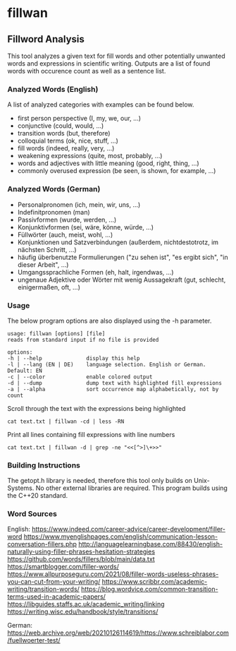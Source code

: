 
# fillwan 
## Fillword Analysis

This tool analyzes a given text for fill words and other potentially unwanted words and expressions in scientific writing.
Outputs are a list of found words with occurence count as well as a sentence list.


### Analyzed Words (English)

A list of analyzed categories with examples can be found below.

* first person perspective (I, my, we, our, ...)
* conjunctive (could, would, ...)
* transition words (but, therefore)
* colloquial terms (ok, nice, stuff, ...)
* fill words (indeed, really, very, ...)
* weakening expressions (quite, most, probably, ...)
* words and adjectives with little meaning (good, right, thing, ...)
* commonly overused expression (be seen, is shown, for example, ...)


### Analyzed Words (German)

* Personalpronomen (ich, mein, wir, uns, ...)
* Indefinitpronomen (man)
* Passivformen (wurde, werden, ...)
* Konjunktivformen (sei, wäre, könne, würde, ...)
* Füllwörter (auch, meist, wohl, ...)
* Konjunktionen und Satzverbindungen (außerdem, nichtdestotrotz, im nächsten Schritt, ...)
* häufig überbenutzte Formulierungen ("zu sehen ist", "es ergibt sich", "in dieser Arbeit", ...)
* Umgangssprachliche Formen (eh, halt, irgendwas, ...)
* ungenaue Adjektive oder Wörter mit wenig Aussagekraft (gut, schlecht, einigermaßen, oft, ...)


### Usage

The below program options are also displayed using the -h parameter.

```
usage: fillwan [options] [file]
reads from standard input if no file is provided

options:
-h | --help              display this help
-l | --lang (EN | DE)    language selection. English or German. Default: EN
-c | --color             enable colored output
-d | --dump              dump text with highlighted fill expressions
-a | --alpha             sort occurrence map alphabetically, not by count
```

Scroll through the text with the expressions being highlighted
```
cat text.txt | fillwan -cd | less -RN
```

Print all lines containing fill expressions with line numbers
```
cat text.txt | fillwan -d | grep -ne "<<[^>]\+>>"
```

### Building Instructions

The getopt.h library is needed, therefore this tool only builds on Unix-Systems.
No other external libraries are required.
This program builds using the C++20 standard.


### Word Sources
English:
https://www.indeed.com/career-advice/career-development/filler-word
https://www.myenglishpages.com/english/communication-lesson-conversation-fillers.php
http://languagelearningbase.com/88430/english-naturally-using-filler-phrases-hesitation-strategies
https://github.com/words/fillers/blob/main/data.txt
https://smartblogger.com/filler-words/
https://www.allpurposeguru.com/2021/08/filler-words-useless-phrases-you-can-cut-from-your-writing/
https://www.scribbr.com/academic-writing/transition-words/
https://blog.wordvice.com/common-transition-terms-used-in-academic-papers/
https://libguides.staffs.ac.uk/academic_writing/linking
https://writing.wisc.edu/handbook/style/transitions/

German:
https://web.archive.org/web/20210126114619/https://www.schreiblabor.com/fuellwoerter-test/

